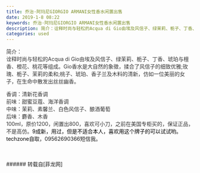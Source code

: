 ```yaml
---
title: 乔治·阿玛尼GIORGIO ARMANI女性香水闲置出售
date: 2019-1-8 08:22
keywords: 乔治·阿玛尼GIORGIO ARMANI女性香水闲置出售
description: 简介：诠释时尚与轻松的Acqua di Gio由埃及风信子、绿茉莉、栀子、丁香、琥珀与檀香、橙花、桃花等组成。Gio香水是大自然的象徵，揉合了风信子的细致优雅;玫瑰、栀子、茉莉的柔和;桃子、琥珀、香子兰及木料的清新，仿如一位美丽的女子，在生命中散发出丝丝幽香。香调：清新花香调前味：甜蜜豆蔻、海洋香调中味：茉莉、素馨兰、白色风信子、酿酒葡萄后味：麝香、木香100ml，原价1200，闲置出800，喜欢可小刀，之前在美国专柜买的，保证正品，不是高仿。9成新，用过，但是不适合本人，喜欢用这个牌子的可以试试哟。techzone自取，09562690366短信我。
categories: used
---
```

<td class="t_f" id="postmessage_2638428">

<font color="#333333"><font face="&amp;quot;">简介：</font></font><br/>
<font color="#333333"><font face="&amp;quot;">诠释时尚与轻松的Acqua di Gio由埃及风信子、绿茉莉、栀子、丁香、琥珀与檀香、橙花、桃花等组成。Gio香水是大自然的象徵，揉合了风信子的细致优雅;玫瑰、栀子、茉莉的柔和;桃子、琥珀、香子兰及木料的清新，仿如一位美丽的女子，在生命中散发出丝丝幽香。</font></font><div align="left"><font color="#333333"><font face="&amp;quot;">香调：清新花香调</font></font></div><div align="left"><font color="#333333"><font face="&amp;quot;">前味：甜蜜豆蔻、海洋香调</font></font></div><div align="left"><font color="#333333"><font face="&amp;quot;">中味：茉莉、素馨兰、白色风信子、酿酒葡萄</font></font></div><div align="left"><font color="#333333"><font face="&amp;quot;">后味：麝香、木香</font></font></div><div align="left"><font face="&amp;quot;"><font color="#333333">100ml，原价1200，闲置出800，喜欢可小刀，之前在美国专柜买的，保证正品，不是高仿。</font><font color="#000000">9成新，用过，但是不适合本人，喜欢用这个牌子的可以试试哟。techzone自</font>取，09562690366短信我。</font></div><br/>
<br/>
</td>
###### 转载自[菲龙网]